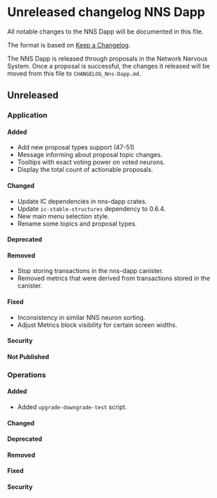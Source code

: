 
# Unreleased changelog NNS Dapp

All notable changes to the NNS Dapp will be documented in this file.

The format is based on [Keep a Changelog](https://keepachangelog.com/en/1.0.0/).

The NNS Dapp is released through proposals in the Network Nervous System. Once a
proposal is successful, the changes it released will be moved from this file to
`CHANGELOG_Nns-Dapp.md`.

## Unreleased

### Application

#### Added

* Add new proposal types support (47-51)
* Message informing about proposal topic changes.
* Tooltips with exact voting power on voted neurons.
* Display the total count of actionable proposals.

#### Changed

* Update IC dependencies in nns-dapp crates.
* Update `ic-stable-structures` dependency to 0.6.4.
* New main menu selection style.
* Rename some topics and proposal types.

#### Deprecated

#### Removed

* Stop storing transactions in the nns-dapp canister.
* Removed metrics that were derived from transactions stored in the canister.

#### Fixed

* Inconsistency in similar NNS neuron sorting.
* Adjust Metrics block visibility for certain screen widths.

#### Security

#### Not Published

### Operations

#### Added

* Added `upgrade-downgrade-test` script.

#### Changed

#### Deprecated

#### Removed

#### Fixed

#### Security
